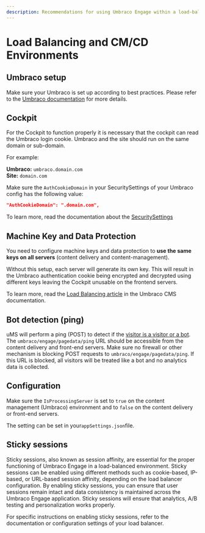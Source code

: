 ```yaml
---
description: Recommendations for using Umbraco Engage within a load-balanced setup.
---
```


# Load Balancing and CM/CD Environments

## Umbraco setup

Make sure your Umbraco is set up according to best practices. Please refer to the [Umbraco documentation](https://docs.umbraco.com/umbraco-cms/fundamentals/setup/server-setup/load-balancing) for more details.

## Cockpit

For the Cockpit to function properly it is necessary that the cockpit can read the Umbraco login cookie. Umbraco and the site should run on the same domain or sub-domain.

For example:

**Umbraco:** `umbraco.domain.com`\
**Site:** `domain.com`

Make sure the `AuthCookieDomain` in your SecuritySettings of your Umbraco config has the following value:

```json
"AuthCookieDomain": ".domain.com",
```

To learn more, read the documentation about the [SecuritySettings](https://docs.umbraco.com/umbraco-cms/reference/configuration/securitysettings)

## Machine Key and Data Protection

You need to configure machine keys and data protection to **use the same keys on all servers** (content delivery and content-management).

Without this setup, each server will generate its own key. This will result in the Umbraco authentication cookie being encrypted and decrypted using different keys leaving the Cockpit unusable on the frontend servers.

To learn more, read the [Load Balancing article](https://docs.umbraco.com/umbraco-cms/fundamentals/setup/server-setup/load-balancing) in the Umbraco CMS documentation.

## Bot detection (ping)

uMS will perform a ping (POST) to detect if the [visitor is a visitor or a bot](../../../../analytics/types-of-clients/). The `umbraco/engage/pagedata/ping` URL should be accessible from the content delivery and front-end servers. Make sure no firewall or other mechanism is blocking POST requests to `umbraco/engage/pagedata/ping`. If this URL is blocked, all visitors will be treated like a bot and no analytics data is collected.

## Configuration

Make sure the `IsProcessingServer` is set to `true` on the content management (Umbraco) environment and to `false` on the content delivery or front-end servers.

The setting can be set in your`appSettings.json`file.

## Sticky sessions

Sticky sessions, also known as session affinity, are essential for the proper functioning of Umbraco Engage in a load-balanced environment. Sticky sessions can be enabled using different methods such as cookie-based, IP-based, or URL-based session affinity, depending on the load balancer configuration. By enabling sticky sessions, you can ensure that user sessions remain intact and data consistency is maintained across the Umbraco Engage application. Sticky sessions will ensure that analytics, A/B testing and personalization works properly.

For specific instructions on enabling sticky sessions, refer to the documentation or configuration settings of your load balancer.
